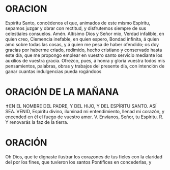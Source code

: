# ORACION
Espíritu Santo, concédenos el que, animados de este mismo Espíritu, sepamos juzgar y obrar con rectitud, y disfrutemos siempre de sus celestiales consuelos. Amén.
  Altísimo Dios y Señor mio, Verdad infalible, en quien creo, Clemencia inefable, en quien espero, Bondad infinita, á quien amo sobre todas las cosas, y á quien me pesa de haber ofendido; os doy gracias por haberme criado, redimido, hecho cristiano y conservado hasta este día, que me propongo emplear en vuestro santo servicio mediante los auxilios de vuestra gracia. Ofrezco, pues, á honra y gloria vuestra todos mis pensamientos, palabras, obras y trabajos del presente día, con intención de ganar cuantas indulgencias pueda rogándoos

# ORACIÓN DE LA MAÑANA

✝️EN EL NOMBRE DEL PADRE, Y DEL HIJO, Y DEL ESPÍRITU SANTO. ASÍ SEA.
VENID, Espíritu divino, iluminad mi entendimiento, llenad mi corazón, y encended en él el fuego de vuestro amor.
V. Envíanos, Señor, tu Espíritu.
R. Y renovarás la faz de la tierra.

# ORACIÓN
Oh Dios, que te dignaste ilustrar los corazones de tus fieles con la claridad del por los fines, que tuvieron los santos Pontífices en concederlas, y